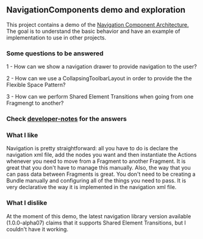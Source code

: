 <h2>NavigationComponents demo and exploration</h2>
<p> This project contains a demo of the <a href="https://developer.android.com/topic/libraries/architecture/navigation/">Navigation Component Architecture.</a> 
The goal is to understand the basic behavior and have an example of implementation to use in other projects.
</p>

<h3>Some questions to be answered</h3>

<p>1 - How can we show a navigation drawer to provide navigation to the user?</p>

<p>2 - How can we use a CollapsingToolbarLayout in order to provide the the Flexible Space Pattern?</p>

<p>3 - How can we perform Shared Element Transitions when going from one Fragmengt to another?</p>

<h3>Check <a href="https://github.com/perettijuan/android_cool_coding/blob/master/NavigationComponents1/developer-notes">developer-notes</a> for the answers</h3>

<h3>What I like</h3>

<p>Navigation is pretty straightforward: all you have to do is declare the navigation xml file, add the nodes you
want and then instantiate the Actions whenever you need to move from a Fragment to another Fragment. It is great
that you don't have to manage this manually.
Also, the way that you can pass data between Fragments is great. You don't need to be creating a Bundle manually
and configuring all of the things you need to pass. It is very declarative the way it is implemented in the navigation
xml file.</p>

<h3>What I dislike</h3>
<p>At the moment of this demo, the latest navigation library version available (1.0.0-alpha07) claims that it supports
Shared Element Transitions, but I couldn't have it working.</p>
